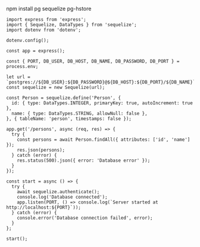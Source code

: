
  npm install pg sequelize pg-hstore

    import express from 'express';
    import { Sequelize, DataTypes } from 'sequelize';
    import dotenv from 'dotenv';

    dotenv.config();

    const app = express();

    const { PORT, DB_USER, DB_HOST, DB_NAME, DB_PASSWORD, DB_PORT } = process.env;

    let url = `postgres://${DB_USER}:${DB_PASSWORD}@${DB_HOST}:${DB_PORT}/${DB_NAME}`;
    const sequelize = new Sequelize(url);

    const Person = sequelize.define('Person', {
      id: { type: DataTypes.INTEGER, primaryKey: true, autoIncrement: true },
      name: { type: DataTypes.STRING, allowNull: false },
    }, { tableName: 'person', timestamps: false });

    app.get('/persons', async (req, res) => {
      try {
        const persons = await Person.findAll({ attributes: ['id', 'name'] });
        res.json(persons);
      } catch (error) {
        res.status(500).json({ error: 'Database error' });
      }
    });

    const start = async () => {
      try {
        await sequelize.authenticate();
        console.log('Database connected');
        app.listen(PORT, () => console.log(`Server started at http://localhost:${PORT}`));
      } catch (error) {
        console.error('Database connection failed', error);
      }
    };

    start();
